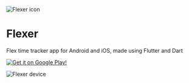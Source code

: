 ![Flexer icon](https://github.com/adrianblp/Flexer/blob/master/media/icon.png)

# Flexer

Flex time tracker app for Android and iOS, made using Flutter and Dart

[![Get it on Google Play!](http://adrianblan.co/images/google-play-badge.png)](https://play.google.com/store/apps/details?id=co.adrianblan.flexer)


![Flexer device](https://github.com/adrianblp/Flexer/blob/master/media/showcase.png)